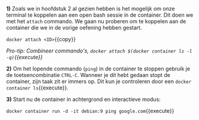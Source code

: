 **1)** Zoals we in hoofdstuk 2 al gezien hebben is het mogelijk om onze terminal te koppelen aan een open bash sessie in de container. Dit doen we met het `attach` commando. We gaan nu proberen om te koppelen aan de container die we in de vorige oefening hebben gestart. 

`docker attach <ID>`{{copy}}

*Pro-tip: Combineer commando's, `docker attach $(docker container ls -l -q)`{{execute}}*

**2)** Om het lopende commando (`ping`) in de container te stoppen gebruik je de toetsencombinatie `CTRL-C`. Wanneer je dit hebt gedaan stopt de container, zijn taak zit er immers op. Dit kun je controleren door een `docker container ls`{{execute}}.

**3)** Start nu de container in achtergrond en interactieve modus:

`docker container run -d -it debian:9 ping google.com`{{execute}}
